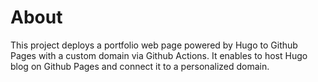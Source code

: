 # About
This project deploys a portfolio web page powered by Hugo to Github Pages with a custom domain via Github Actions. It enables to host Hugo blog on Github Pages and connect it to a personalized domain.
